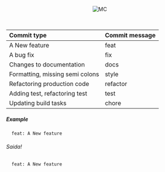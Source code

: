 <div align="center" id="header">

  ![MC](https://user-images.githubusercontent.com/82480542/215505031-d29f2cfd-1972-4308-98cb-e6305c653205.png)

  <br>


  | Commit type                      | Commit message     |
  |:---------------------------------|:-------------------|
  | A New feature                    | feat               |
  | A bug fix                        | fix                |
  | Changes to documentation         | docs               |
  | Formatting, missing semi colons  | style              |
  | Refactoring production code      | refactor           |
  | Adding test, refactoring test    | test               |
  | Updating build tasks             | chore              |

</div>


##### Example
```
  feat: A New feature
```

###### Saida!
```
  feat: A New feature
```
